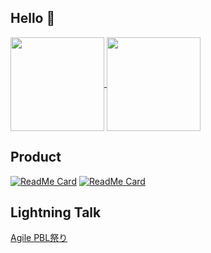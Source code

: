 ## Hello 👋
<a href="https://github.com/Hamumayo55">
  <img align="center" height="150px" src="https://github-readme-stats.vercel.app/api?username=Hamumayo55&count_private=true&show_icons=true&theme=vue" />
</a>

<a href="https://github.com/Hamumayo55">
  <img align="center" height="150px" src="https://github-readme-stats.vercel.app/api/top-langs/?username=Hamumayo55&hide=Jupyter notebook&layout=compact&theme=vue" />
</a>  


## Product
[![ReadMe Card](https://github-readme-stats.vercel.app/api/pin/?username=Hamumayo55&repo=Sukuramukun&theme=vue-dark)](https://github.com/Hamumayo55/Sukuramukun)
[![ReadMe Card](https://github-readme-stats.vercel.app/api/pin/?username=Hamumayo55&repo=example-pyqubo&theme=vue-dark)](https://github.com/Hamumayo55/example-pyqubo)

## Lightning Talk
[Agile PBL祭り](https://www2.slideshare.net/TakuyaShinjo/agile-pbl2020)

<!--
**Hamumayo55/Hamumayo55** is a ✨ _special_ ✨ repository because its `README.md` (this file) appears on your GitHub profile.
![Anurag's github stats](https://github-readme-stats.vercel.app/api?username=Hamumayo55&theme=dark&show_icons=true&theme=vue-dark)

Here are some ideas to get you started:


- 🔭 I’m currently working on ...
- 🌱 I’m currently learning ...
- 👯 I’m looking to collaborate on ...
- 🤔 I’m looking for help with ...
- 💬 Ask me about ...
- 📫 How to reach me: ...
- 😄 Pronouns: ...
- ⚡ Fun fact: ...
-->

